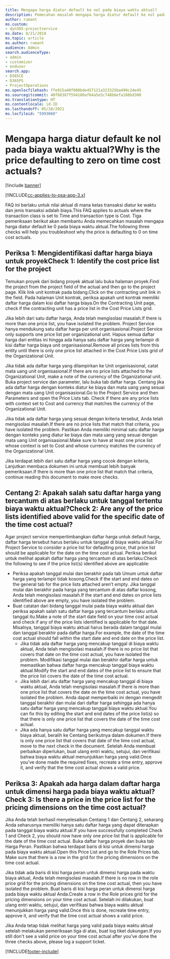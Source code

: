 ```yaml
---
title: Mengapa harga diatur default ke nol pada biaya waktu aktual?
description: Pemecahan masalah mengapa harga diatur default ke nol pada biaya waktu aktual.
author: rumant
ms.custom:
- dyn365-projectservice
ms.date: 8/21/2018
ms.topic: article
ms.author: rumant
audience: Admin
search.audienceType:
- admin
- customizer
- enduser
search.app:
- D365CE
- D365PS
- ProjectOperations
ms.openlocfilehash: ffe915a48f088bde457121a323325ba490c24e45
ms.sourcegitcommit: 40f68387f594180af64a5e5c748b6efa188bd300
ms.translationtype: HT
ms.contentlocale: id-ID
ms.lasthandoff: 05/10/2021
ms.locfileid: "5993060"
---
```

# <a name="why-is-the-price-defaulting-to-zero-on-time-cost-actuals"></a><span data-ttu-id="02564-103">Mengapa harga diatur default ke nol pada biaya waktu aktual?</span><span class="sxs-lookup"><span data-stu-id="02564-103">Why is the price defaulting to zero on time cost actuals?</span></span>

[!include [banner](../includes/psa-now-project-operations.md)]

[!INCLUDE[cc-applies-to-psa-app-3.x](../includes/cc-applies-to-psa-app-3x.md)]

<span data-ttu-id="02564-104">FAQ ini berlaku untuk nilai aktual di mana kelas transaksi diatur ke waktu dan jenis transaksi adalah biaya.</span><span class="sxs-lookup"><span data-stu-id="02564-104">This FAQ applies to actuals where the transaction class is set to Time and transaction type is Cost.</span></span> <span data-ttu-id="02564-105">Tiga pemeriksaan berikut akan membantu Anda memecahkan masalah mengapa harga diatur default ke 0 pada biaya waktu aktual.</span><span class="sxs-lookup"><span data-stu-id="02564-105">The following three checks will help you troubleshoot why the price is defaulting to 0 on time cost actuals.</span></span>
 
## <a name="check-1-identify-the-cost-price-list-for-the-project"></a><span data-ttu-id="02564-106">Periksa 1: Mengidentifikasi daftar harga biaya untuk proyek</span><span class="sxs-lookup"><span data-stu-id="02564-106">Check 1: Identify the cost price list for the project</span></span>

<span data-ttu-id="02564-107">Temukan proyek dari bidang proyek aktual lalu buka halaman proyek.</span><span class="sxs-lookup"><span data-stu-id="02564-107">Find the project from the project field of the actual and then go to the project page.</span></span> <span data-ttu-id="02564-108">Klik link unit kontrak pada bidang.</span><span class="sxs-lookup"><span data-stu-id="02564-108">Click on the contracting unit link in the field.</span></span> <span data-ttu-id="02564-109">Pada halaman Unit kontrak, periksa apakah unit kontrak memiliki daftar harga dalam kisi daftar harga biaya.</span><span class="sxs-lookup"><span data-stu-id="02564-109">On the Contracting Unit page, check if the contracting unit has a price list in the Cost Price Lists grid.</span></span>

<span data-ttu-id="02564-110">Jika lebih dari satu daftar harga, Anda telah mengisolasi masalah.</span><span class="sxs-lookup"><span data-stu-id="02564-110">If there is more than one price list, you have isolated the problem.</span></span> <span data-ttu-id="02564-111">Project Service hanya mendukung satu daftar harga per unit organisasional.</span><span class="sxs-lookup"><span data-stu-id="02564-111">Project Service only supports one price list per organizational unit.</span></span> <span data-ttu-id="02564-112">Hapus semua daftar harga dari entitas ini hingga ada hanya satu daftar harga yang terlampir di kisi daftar harga biaya unit organisasional.</span><span class="sxs-lookup"><span data-stu-id="02564-112">Remove all prices lists from this entity until there is only one price list attached in the Cost Price Lists grid of the Organizational Unit.</span></span>

<span data-ttu-id="02564-113">Jika tidak ada daftar harga yang dilampirkan ke Unit organisasional, catat mata uang unit organisasional.</span><span class="sxs-lookup"><span data-stu-id="02564-113">If there are no price lists attached to the Organizational Unit, make a note of the currency of the Organizational unit.</span></span> <span data-ttu-id="02564-114">Buka project service dan parameter, lalu buka tab daftar harga. Centang jika ada daftar harga dengan konteks diatur ke biaya dan mata uang yang sesuai dengan mata uang Unit organisasional.</span><span class="sxs-lookup"><span data-stu-id="02564-114">Go to the Project Service and then Parameters and open the Price Lists tab. Check if there are any price lists with context set to Cost and currency that matches the currency of the Organizational Unit.</span></span>
 
<span data-ttu-id="02564-115">Jika tidak ada daftar harga yang sesuai dengan kriteria tersebut, Anda telah mengisolasi masalah.</span><span class="sxs-lookup"><span data-stu-id="02564-115">If there are no price lists that match that criteria, you have isolated the problem.</span></span> <span data-ttu-id="02564-116">Pastikan Anda memiliki minimal satu daftar harga dengan konteks yang diatur ke biaya dan mata uang yang sesuai dengan mata uang Unit organisasional.</span><span class="sxs-lookup"><span data-stu-id="02564-116">Make sure to have at least one price list whose context is set to Cost and whose currency matches the currency of the Organizational Unit.</span></span>

<span data-ttu-id="02564-117">Jika terdapat lebih dari satu daftar harga yang cocok dengan kriteria, Lanjutkan membaca dokumen ini untuk membuat lebih banyak pemeriksaan.</span><span class="sxs-lookup"><span data-stu-id="02564-117">If there is more than one price list that match that criteria, continue reading this document to make more checks.</span></span>

## <a name="check-2-are-any-of-the-price-lists-identified-above-valid-for-the-specific-date-of-the-time-cost-actual"></a><span data-ttu-id="02564-118">Centang 2: Apakah salah satu daftar harga yang tercantum di atas berlaku untuk tanggal tertentu biaya waktu aktual?</span><span class="sxs-lookup"><span data-stu-id="02564-118">Check 2: Are any of the price lists identified above valid for the specific date of the time cost actual?</span></span>

<span data-ttu-id="02564-119">Agar project service mempertimbangkan daftar harga untuk default harga, daftar harga tersebut harus berlaku untuk tanggal di biaya waktu aktual.</span><span class="sxs-lookup"><span data-stu-id="02564-119">For Project Service to consider a price list for defaulting price, that price list should be applicable for the date on the time cost actual.</span></span> <span data-ttu-id="02564-120">Periksa berikut untuk melihat apakah daftar harga yang tercantum di atas berlaku:</span><span class="sxs-lookup"><span data-stu-id="02564-120">Check the following to see if the price list(s) identified above are applicable:</span></span>

- <span data-ttu-id="02564-121">Periksa apakah tanggal mulai dan berakhir pada tab Umum untuk daftar harga yang terlampir tidak kosong.</span><span class="sxs-lookup"><span data-stu-id="02564-121">Check if the start and end dates on the general tab for the price lists attached aren’t empty.</span></span> <span data-ttu-id="02564-122">Jika tanggal mulai dan berakhir pada harga yang tercantum di atas daftar kosong, Anda telah mengisolasi masalah.</span><span class="sxs-lookup"><span data-stu-id="02564-122">If the start and end dates on price lists identified above are empty, you have isolated the problem.</span></span> 
- <span data-ttu-id="02564-123">Buat catatan dari bidang tanggal mulai pada biaya waktu aktual dan periksa apakah salah satu daftar harga yang tercantum berlaku untuk tanggal itu.</span><span class="sxs-lookup"><span data-stu-id="02564-123">Make a note of the start date field on your time cost actual and check if any of the price lists identified is applicable for that date.</span></span> <span data-ttu-id="02564-124">Misalnya, tanggal biaya waktu aktual harus berada dalam tanggal mulai dan tanggal berakhir pada daftar harga.</span><span class="sxs-lookup"><span data-stu-id="02564-124">For example, the date of the time cost actual should fall within the start date and end date on the price list.</span></span> 
    - <span data-ttu-id="02564-125">Jika tidak ada daftar harga yang mencakup tanggal di biaya waktu aktual, Anda telah mengisolasi masalah.</span><span class="sxs-lookup"><span data-stu-id="02564-125">If there is no price list that covers that date on the time cost actual, you have isolated the problem.</span></span> <span data-ttu-id="02564-126">Modifikasi tanggal mulai dan berakhir daftar harga untuk memastikan bahwa daftar harga mencakup tanggal biaya waktu aktual.</span><span class="sxs-lookup"><span data-stu-id="02564-126">Modify the start and end dates of the price list to ensure that the price list covers the date of the time cost actual.</span></span> 
    - <span data-ttu-id="02564-127">Jika lebih dari atu daftar harga yang mencakup tanggal di biaya waktu aktual, Anda telah mengisolasi masalah.</span><span class="sxs-lookup"><span data-stu-id="02564-127">If there is more than one price list that covers the date on the time cost actual, you have isolated the problem.</span></span> <span data-ttu-id="02564-128">Anda dapat memperbaiki ini dengan mengedit tanggal berakhir dan mulai dari daftar harga sehingga ada hanya satu daftar harga yang mencakup tanggal biaya waktu aktual.</span><span class="sxs-lookup"><span data-stu-id="02564-128">You can fix this by editing the start and end dates of the price list(s) so that there is only one price list that covers the date of the time cost actual.</span></span> 
    - <span data-ttu-id="02564-129">Jika ada hanya satu daftar harga yang mencakup tanggal waktu biaya aktual, beralih ke Centang berikutnya dalam dokumen.</span><span class="sxs-lookup"><span data-stu-id="02564-129">If there is only one price list that covers that date of the time cost actual, move to the next check in the document.</span></span>
<span data-ttu-id="02564-130">Setelah Anda membuat perbaikan diperlukan, buat ulang entri waktu, setujui, dan verifikasi bahwa biaya waktu aktual menunjukkan harga yang valid.</span><span class="sxs-lookup"><span data-stu-id="02564-130">Once you’ve done made the required fixes, recreate a time entry, approve it, and verify that the time cost actual shows a valid price.</span></span>

## <a name="check-3-is-there-a-price-in-the-price-list-for-the-pricing-dimensions-on-the-time-cost-actual"></a><span data-ttu-id="02564-131">Periksa 3: Apakah ada harga dalam daftar harga untuk dimensi harga pada biaya waktu aktual?</span><span class="sxs-lookup"><span data-stu-id="02564-131">Check 3: Is there a price in the price list for the pricing dimensions on the time cost actual?</span></span>

<span data-ttu-id="02564-132">Jika Anda telah berhasil menyelesaikan Centang 1 dan Centang 2, sekarang Anda seharusnya memiliki hanya satu daftar harga yang dapat diterapkan pada tanggal biaya waktu aktual.</span><span class="sxs-lookup"><span data-stu-id="02564-132">If you have successfully completed Check 1 and Check 2, you should now have only one price list that is applicable for the date of the time cost actual.</span></span> <span data-ttu-id="02564-133">Buka daftar harga proyek dan buka tab Harga Peran. Pastikan bahwa terdapat baris di kisi untuk dimensi harga pada biaya waktu aktual.</span><span class="sxs-lookup"><span data-stu-id="02564-133">Open this Price List and go to the Role Prices tab. Make sure that there is a row in the grid for the pricing dimensions on the time cost actual.</span></span>

<span data-ttu-id="02564-134">Jika tidak ada baris di kisi harga peran untuk dimensi harga pada waktu biaya aktual, Anda telah mengisolasi masalah.</span><span class="sxs-lookup"><span data-stu-id="02564-134">If there is no row in the role price grid for the pricing dimensions on the time cost actual, then you have isolated the problem.</span></span> <span data-ttu-id="02564-135">Buat baris di kisi harga peran untuk dimensi harga pada biaya waktu aktual Anda.</span><span class="sxs-lookup"><span data-stu-id="02564-135">Create a row in the Role prices grid for the pricing dimensions on your time cost actual.</span></span> <span data-ttu-id="02564-136">Setelah ini dilakukan, buat ulang entri waktu, setujui, dan verifikasi bahwa biaya waktu aktual menunjukkan harga yang valid.</span><span class="sxs-lookup"><span data-stu-id="02564-136">Once this is done, recreate time entry, approve it, and verify that the time cost actual shows a valid price.</span></span>
 
<span data-ttu-id="02564-137">Jika Anda tetap tidak melihat harga yang valid pada biaya waktu aktual setelah melakukan pemeriksaan tiga di atas, buat log tiket dukungan.</span><span class="sxs-lookup"><span data-stu-id="02564-137">If you still don't see a valid price on your time cost actual after you’ve done the three checks above, please log a support ticket.</span></span>





[!INCLUDE[footer-include](../includes/footer-banner.md)]